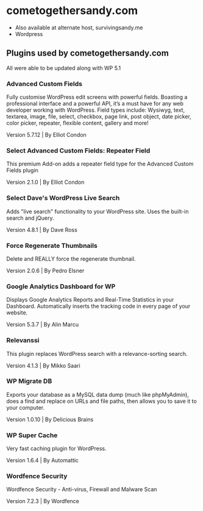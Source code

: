 # cometogethersandy.com

- Also available at alternate host, survivingsandy.me
- Wordpress

## Plugins used by cometogethersandy.com

All were able to be updated along with WP 5.1

### Advanced Custom Fields

Fully customise WordPress edit screens with powerful fields. Boasting a professional interface and a powerful API, it’s a must have for any web developer working with WordPress. Field types include: Wysiwyg, text, textarea, image, file, select, checkbox, page link, post object, date picker, color picker, repeater, flexible content, gallery and more!

Version 5.7.12 | By Elliot Condon

### Select Advanced Custom Fields: Repeater Field	

This premium Add-on adds a repeater field type for the Advanced Custom Fields plugin

Version 2.1.0 | By Elliot Condon

### Select Dave's WordPress Live Search	

Adds "live search" functionality to your WordPress site. Uses the built-in search and jQuery.

Version 4.8.1 | By Dave Ross

### Force Regenerate Thumbnails

Delete and REALLY force the regenerate thumbnail.

Version 2.0.6 | By Pedro Elsner

### Google Analytics Dashboard for WP

Displays Google Analytics Reports and Real-Time Statistics in your Dashboard. Automatically inserts the tracking code in every page of your website.

Version 5.3.7 | By Alin Marcu

### Relevanssi

This plugin replaces WordPress search with a relevance-sorting search.

Version 4.1.3 | By Mikko Saari

### WP Migrate DB

Exports your database as a MySQL data dump (much like phpMyAdmin), does a find and replace on URLs and file paths, then allows you to save it to your computer.

Version 1.0.10 | By Delicious Brains

### WP Super Cache

Very fast caching plugin for WordPress.

Version 1.6.4 | By Automattic

### Wordfence Security

Wordfence Security - Anti-virus, Firewall and Malware Scan

Version 7.2.3 | By Wordfence
